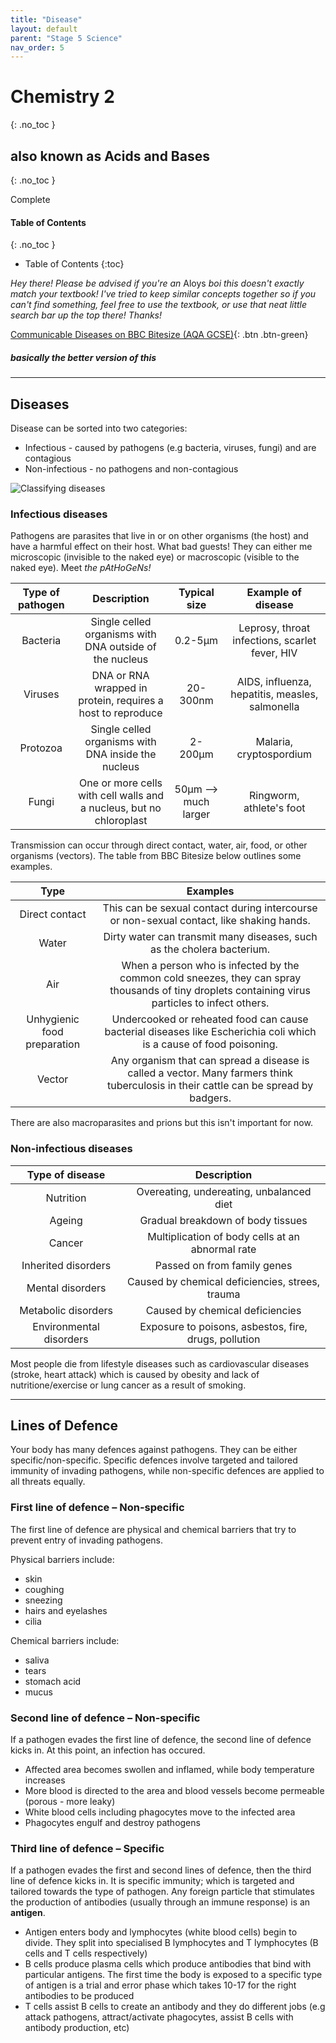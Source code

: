 ```yaml
---
title: "Disease"
layout: default
parent: "Stage 5 Science"
nav_order: 5
---
```


# Chemistry 2
{: .no_toc }
## also known as Acids and Bases
{: .no_toc }

<label class="label label-green">Complete</label>

#### Table of Contents
{: .no_toc }

* Table of Contents
{:toc}

*Hey there! Please be advised if you're an* <label class="label label-blue">Aloys</label> *boi this doesn't exactly match your textbook! I've tried to keep similar concepts together so if you can't find something, feel free to use the textbook, or use that neat little search bar up the top there! Thanks!*

<span class="fs-7">[Communicable Diseases on BBC Bitesize (AQA GCSE)](https://www.bbc.co.uk/bitesize/guides/zxr7ng8/revision/1){: .btn .btn-green}</span>

##### basically the better version of this

***

## Diseases

Disease can be sorted into two categories:
- Infectious - caused by pathogens (e.g bacteria, viruses, fungi) and are contagious
- Non-infectious - no pathogens and non-contagious

![Classifying diseases](http://content.jacplus.com.au/secure/ebooks/07303/0730354067/images/02.01.01.jpg)

### Infectious diseases

Pathogens are parasites that live in or on other organisms (the host) and have a harmful effect on their host. What bad guests! They can either me microscopic (invisible to the naked eye) or macroscopic (visible to the naked eye). Meet *the pAtHoGeNs!*

**Type of pathogen**|**Description**|**Typical size**|**Example of disease**
:-----:|:-----:|:-----:|:-----:
Bacteria|Single celled organisms with DNA outside of the nucleus|0.2-5μm|Leprosy, throat infections, scarlet fever, HIV
Viruses|DNA or RNA wrapped in protein, requires a host to reproduce|20-300nm|AIDS, influenza, hepatitis, measles, salmonella
Protozoa|Single celled organisms with DNA inside the nucleus|2-200μm|Malaria, cryptospordium
Fungi|One or more cells with cell walls and a nucleus, but no chloroplast|50μm –> much larger|Ringworm, athlete's foot

Transmission can occur through direct contact, water, air, food, or other organisms (vectors). The table from BBC Bitesize below outlines some examples.

**Type**|**Examples**
:-----:|:-----:
Direct contact|This can be sexual contact during intercourse or non-sexual contact, like shaking hands.
Water|Dirty water can transmit many diseases, such as the cholera bacterium.
Air|When a person who is infected by the common cold sneezes, they can spray thousands of tiny droplets containing virus particles to infect others.
Unhygienic food preparation|Undercooked or reheated food can cause bacterial diseases like Escherichia coli which is a cause of food poisoning.
Vector|Any organism that can spread a disease is called a vector. Many farmers think tuberculosis in their cattle can be spread by badgers.

There are also macroparasites and prions but this isn't important for now.

### Non-infectious diseases

**Type of disease**|**Description**
:-----:|:-----:
Nutrition|Overeating, undereating, unbalanced diet
Ageing|Gradual breakdown of body tissues
Cancer|Multiplication of body cells at an abnormal rate
Inherited disorders|Passed on from family genes
Mental disorders|Caused by chemical deficiencies, strees, trauma
Metabolic disorders|Caused by chemical deficiencies
Environmental disorders|Exposure to poisons, asbestos, fire, drugs, pollution

Most people die from lifestyle diseases such as cardiovascular diseases (stroke, heart attack) which is caused by obesity and lack of nutritione/exercise or lung cancer as a result of smoking.

***

## Lines of Defence

Your body has many defences against pathogens. They can be either specific/non-specific. Specific defences involve targeted and tailored immunity of invading pathogens, while non-specific defences are applied to all threats equally.

### First line of defence – Non-specific

The first line of defence are physical and chemical barriers that try to prevent entry of invading pathogens. 

Physical barriers include:
- skin
- coughing
- sneezing
- hairs and eyelashes
- cilia

Chemical barriers include:
- saliva
- tears
- stomach acid
- mucus

### Second line of defence – Non-specific

If a pathogen evades the first line of defence, the second line of defence kicks in. At this point, an infection has occured.

- Affected area becomes swollen and inflamed, while body temperature increases
- More blood is directed to the area and blood vessels become permeable (porous - more leaky)
- White blood cells including phagocytes move to the infected area
- Phagocytes engulf and destroy pathogens

### Third line of defence – Specific 

If a pathogen evades the first and second lines of defence, then the third line of defence kicks in. It is specific immunity; which is targeted and tailored towards the type of pathogen. Any foreign particle that stimulates the production of antibodies (usually through an immune response) is an **antigen**.

- Antigen enters body and lymphocytes (white blood cells) begin to divide. They split into specialised B lymphocytes and T lymphocytes (B cells and T cells respectively)
- B cells produce plasma cells which produce antibodies that bind with particular antigens. The first time the body is exposed to a specific type of antigen is a trial and error phase which takes 10-17 for the right antibodies to be produced
- T cells assist B cells to create an antibody and they do different jobs (e.g attack pathogens, attract/activate phagocytes, assist B cells with antibody production, etc)